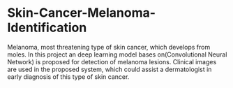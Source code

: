 # Skin-Cancer-Melanoma-Identification
Melanoma, most threatening type of skin cancer, which develops from moles. In this project an deep learning model bases on(Convolutional Neural Network) is proposed for detection of melanoma lesions. Clinical images are used in the proposed system, which could assist a dermatologist in early diagnosis of this type of skin cancer.

